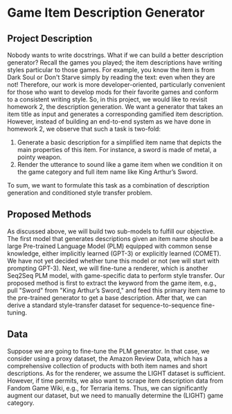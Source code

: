 # __Game Item Description Generator__

## __Project Description__

Nobody wants to write docstrings. What if we can build a better description generator? Recall the games you played; the item descriptions have writing styles particular to those games. For example, you know the item is from Dark Soul or Don't Starve simply by reading the text: even when they are not! Therefore, our work is more developer-oriented, particularly convenient for those who want to develop mods for their favorite games and conform to a consistent writing style.
So, in this project, we would like to revisit homework 2, the description generation. We want a generator that takes an item title as input and generates a corresponding gamified item description. However, instead of building an end-to-end system as we have done in homework 2, we observe that such a task is two-fold:

1. Generate a basic description for a simplified item name that depicts the main properties of this item. For instance, a sword is made of metal, a pointy weapon.
2.	Render the utterance to sound like a game item when we condition it on the game category and full item name like King Arthur’s Sword.

To sum, we want to formulate this task as a combination of description generation and conditioned style transfer problem.

## __Proposed Methods__

As discussed above, we will build two sub-models to fulfill our objective. The first model that generates descriptions given an item name should be a large Pre-trained Language Model (PLM) equipped with common sense knowledge, either implicitly learned (GPT-3) or explicitly learned (COMET). We have not yet decided whether tune this model or not (we will start with prompting GPT-3). 
Next, we will fine-tune a renderer, which is another Seq2Seq PLM model, with game-specific data to perform style transfer. Our proposed method is first to extract the keyword from the game item, e.g., pull "Sword" from "King Arthur’s Sword," and feed this primary item name to the pre-trained generator to get a base description. After that, we can derive a standard style-transfer dataset for sequence-to-sequence fine-tuning.

## __Data__

Suppose we are going to fine-tune the PLM generator. In that case, we consider using a proxy dataset, the Amazon Review Data, which has a comprehensive collection of products with both item names and short descriptions. As for the renderer, we assume the LIGHT dataset is sufficient. However, if time permits, we also want to scrape item description data from Fandom Game Wiki, e.g., for Terraria items. Thus, we can significantly augment our dataset, but we need to manually determine the (LIGHT) game category.
